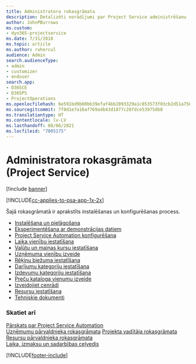 ```yaml
---
title: Administratora rokasgrāmata
description: Detalizēti norādījumi par Project Service administrēšanu
author: JohnPBurrows
ms.custom:
- dyn365-projectservice
ms.date: 7/31/2018
ms.topic: article
ms.author: ruhercul
audience: Admin
search.audienceType:
- admin
- customizer
- enduser
search.app:
- D365CE
- D365PS
- ProjectOperations
ms.openlocfilehash: 6e591bd9b00bb39efaf4bb2893329a1c853573f03cb2d51a7564e3a8fc8efa56
ms.sourcegitcommit: 7f8d1e7a16af769adb43d1877c28fdce53975db8
ms.translationtype: HT
ms.contentlocale: lv-LV
ms.lasthandoff: 08/06/2021
ms.locfileid: "7005175"
---
```

# <a name="administrator-guide-project-service"></a>Administratora rokasgrāmata (Project Service)

[!include [banner](../includes/psa-now-project-operations.md)]

[!INCLUDE[cc-applies-to-psa-app-1x-2x](../includes/cc-applies-to-psa-app-1x-2x.md)]

Šajā rokasgrāmatā ir aprakstīts instalēšanas un konfigurēšanas process.  
  
- [Instalēšana un pielāgošana](install-customize.md)
- [Eksperimentēšana ar demonstrācijas datiem](use-demo-data.md)
- [Project Service Automation konfigurēšana](configure.md)
- [Laika vienību iestatīšana](set-up-time-units.md)
- [Valūtu un maiņas kursu iestatīšana](set-up-currencies-exchange-rates.md)
- [Uzņēmuma vienību izveide](create-organizational-units.md)
- [Rēķinu biežuma iestatīšana](set-up-invoice-frequencies.md)
- [Darījumu kategoriju iestatīšana](configure-transaction-categories.md)
- [Izdevumu kategoriju iestatīšana](configure-expense-categories.md)
- [Preču kataloga vienumu izveide](create-product-catalog-items.md)
- [Izveidojiet cenrādi](create-price-list.md)
- [Resursu iestatīšana](set-up-resources.md)
- [Tehniskie dokumenti](white-papers.md)
  
### <a name="see-also"></a>Skatiet arī  
 [Pārskats par Project Service Automation](../psa/overview.md)    
 [Uzņēmumu pārvaldnieka rokasgrāmata](../psa/account-manager-guide.md) [Projekta vadītāja rokasgrāmata](../psa/project-manager-guide.md)   
 [Resursu pārvaldnieka rokasgrāmata](../psa/resource-manager-guide.md)   
 [Laika, izmaksu un sadarbības ceļvedis](../psa/time-expense-collaboration-guide.md)


[!INCLUDE[footer-include](../includes/footer-banner.md)]